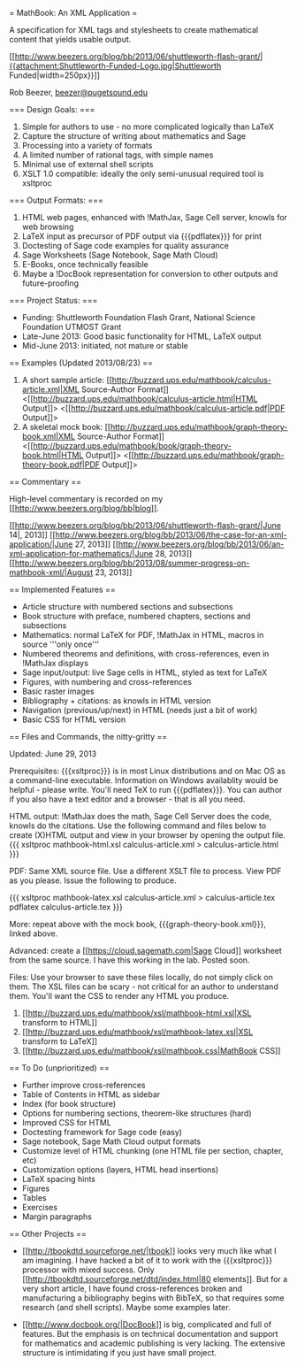 = MathBook: An XML Application =

A specification for XML tags and stylesheets to create mathematical content that yields usable output.

[[http://www.beezers.org/blog/bb/2013/06/shuttleworth-flash-grant/|{{attachment:Shuttleworth-Funded-Logo.jpg|Shuttleworth Funded|width=250px}}]]

Rob Beezer, beezer@pugetsound.edu

=== Design Goals: ===

  1. Simple for authors to use - no more complicated logically than LaTeX
  1. Capture the structure of writing about mathematics and Sage
  1. Processing into a variety of formats
  1. A limited number of rational tags, with simple names
  1. Minimal use of external shell scripts
  1. XSLT 1.0 compatible: ideally the only semi-unusual required tool is xsltproc 

=== Output Formats: ===

  1.  HTML web pages, enhanced with !MathJax, Sage Cell server, knowls for web browsing
  1.  LaTeX input as precursor of PDF output  via {{{pdflatex}}} for print
  1.  Doctesting of Sage code examples for quality assurance
  1.  Sage Worksheets (Sage Notebook, Sage Math Cloud)
  1.  E-Books, once technically feasible
  1.  Maybe a !DocBook representation for conversion to other outputs and future-proofing

=== Project Status: ===

  * Funding:  Shuttleworth Foundation Flash Grant, National Science Foundation UTMOST Grant
  * Late-June 2013: Good basic functionality for HTML, LaTeX output
  * Mid-June 2013: initiated, not mature or stable

== Examples (Updated 2013/08/23) ==

  1.  A short sample article:  [[http://buzzard.ups.edu/mathbook/calculus-article.xml|XML Source-Author Format]] <[[http://buzzard.ups.edu/mathbook/calculus-article.html|HTML Output]]> <[[http://buzzard.ups.edu/mathbook/calculus-article.pdf|PDF Output]]>
  1. A skeletal mock book: [[http://buzzard.ups.edu/mathbook/graph-theory-book.xml|XML Source-Author Format]] <[[http://buzzard.ups.edu/mathbook/book/graph-theory-book.html|HTML Output]]> <[[http://buzzard.ups.edu/mathbook/graph-theory-book.pdf|PDF Output]]>

== Commentary ==

High-level commentary is recorded on my [[http://www.beezers.org/blog/bb|blog]].

[[http://www.beezers.org/blog/bb/2013/06/shuttleworth-flash-grant/|June 14|, 2013]]
[[http://www.beezers.org/blog/bb/2013/06/the-case-for-an-xml-application/|June 27, 2013]]
[[http://www.beezers.org/blog/bb/2013/06/an-xml-application-for-mathematics/|June 28, 2013]]
[[http://www.beezers.org/blog/bb/2013/08/summer-progress-on-mathbook-xml/|August 23, 2013]]

== Implemented Features ==

 * Article structure with numbered sections and subsections
 * Book structure with preface, numbered chapters, sections and subsections
 * Mathematics: normal LaTeX for PDF, !MathJax in HTML, macros in source '''only once'''
 * Numbered theorems and definitions, with cross-references, even in !MathJax displays
 * Sage input/output: live Sage cells in HTML, styled as text for LaTeX
 * Figures, with numbering and cross-references
 * Basic raster images
 * Bibliography + citations: as knowls in HTML version
 * Navigation (previous/up/next) in HTML (needs just a bit of work)
 * Basic CSS for HTML version

== Files and Commands, the nitty-gritty ==

Updated: June 29, 2013

Prerequisites:  {{{xsltproc}}} is in most Linux distributions and on Mac OS as a command-line executable.  Information on Windows availablity would be helpful - please write.  You'll need TeX to run {{{pdflatex}}}.  You can author if you also have a text editor and a browser - that is all you need.
  
HTML output: !MathJax does the math, Sage Cell Server does the code, knowls do the citations.  Use the following command and files below to create (X)HTML output and view in your browser by opening the output file. 
{{{
xsltproc mathbook-html.xsl calculus-article.xml > calculus-article.html
}}}

PDF: Same XML source file.  Use a different XSLT file to process.  View PDF as you please. Issue the following to produce.

{{{
xsltproc mathbook-latex.xsl calculus-article.xml > calculus-article.tex
pdflatex calculus-article.tex
}}}

More:  repeat above with the mock book, {{{graph-theory-book.xml}}}, linked above.

Advanced: create a [[https://cloud.sagemath.com|Sage Cloud]] worksheet from the same source.  I have this working in the lab.  Posted soon.

Files: Use your browser to save these files locally, do not simply click on them.  The XSL files can be scary - not critical for an author to understand them.  You'll want the CSS to render any HTML you produce.

  1.  [[http://buzzard.ups.edu/mathbook/xsl/mathbook-html.xsl|XSL transform to HTML]]
  1.  [[http://buzzard.ups.edu/mathbook/xsl/mathbook-latex.xsl|XSL transform to LaTeX]]
  1.  [[http://buzzard.ups.edu/mathbook/xsl/mathbook.css|MathBook CSS]]

== To Do (unprioritized) ==

 * Further improve cross-references
 * Table of Contents in HTML as sidebar
 * Index (for book structure)
 * Options for numbering sections, theorem-like structures (hard)
 * Improved CSS for HTML
 * Doctesting framework for Sage code (easy)
 * Sage notebook, Sage Math Cloud output formats
 * Customize level of HTML chunking (one HTML file per section, chapter, etc)
 * Customization options (layers, HTML head insertions)
 * LaTeX spacing hints
 * Figures
 * Tables
 * Exercises
 * Margin paragraphs

== Other Projects ==

 * [[http://tbookdtd.sourceforge.net/|tbook]] looks very much like what I am imagining.  I have hacked a bit of it to work with the {{{xsltproc}}} processor with mixed success.  Only [[http://tbookdtd.sourceforge.net/dtd/index.html|80 elements]].  But for a very short article, I have found cross-references broken and manufacturing a bibliography begins with BibTeX, so that requires some research (and shell scripts).  Maybe some examples later.

 * [[http://www.docbook.org/|DocBook]] is big, complicated and full of features. But the emphasis is on technical documentation and support for mathematics and academic publishing is very lacking.  The extensive structure is intimidating if you just have small project.
